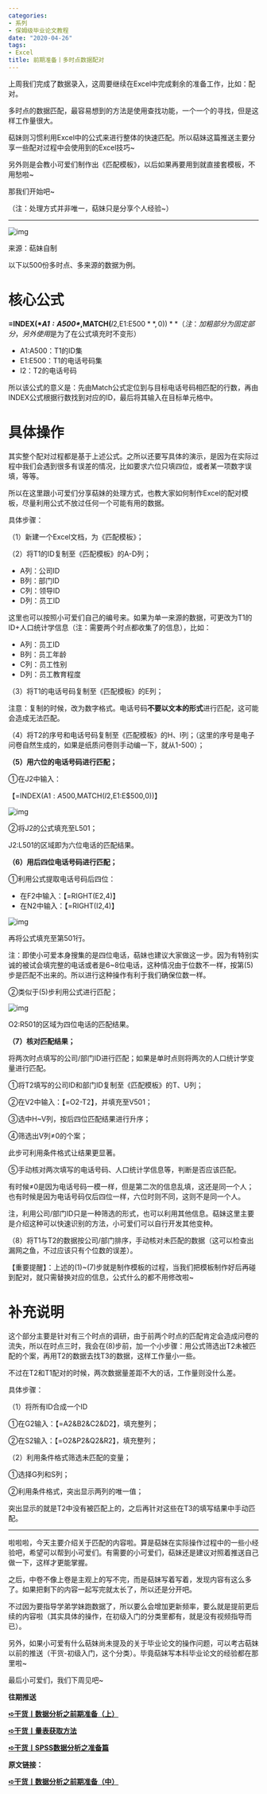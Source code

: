 ```yaml
---
categories:
- 系列
- 保姆级毕业论文教程
date: "2020-04-26"
tags:
- Excel
title: 前期准备丨多时点数据配对
---
```

上周我们完成了数据录入，这周要继续在Excel中完成剩余的准备工作，比如：配对。

<!--more-->

多时点的数据匹配，最容易想到的方法是使用查找功能，一个一个的寻找，但是这样工作量很大。

萜妹则习惯利用Excel中的公式来进行整体的快速匹配。所以萜妹这篇推送主要分享一些配对过程中会使用到的Excel技巧~

另外则是会教小可爱们制作出《匹配模板》，以后如果再要用到就直接套模板，不用愁啦~

那我们开始吧~

（注：处理方式并非唯一，萜妹只是分享个人经验~）

------

![img](https://tie-1315290370.cos.ap-beijing.myqcloud.com/TIE/202309112347547.png)

来源：萜妹自制

以下以500份多时点、多来源的数据为例。

# **核心公式**

**=INDEX(\**A$1:A$500\**,MATCH(**$I2,$E$1:$E$500**,0))**（注：加粗部分为固定部分，另外使用$是为了在公式填充时不变形）

- A1:A500：T1的ID集
- E1:E500：T1的电话号码集
- I2：T2的电话号码

所以该公式的意义是：先由Match公式定位到与目标电话号码相匹配的行数，再由INDEX公式根据行数找到对应的ID，最后将其输入在目标单元格中。

# **具体操作**

其实整个配对过程都是基于上述公式。之所以还要写具体的演示，是因为在实际过程中我们会遇到很多有误差的情况，比如要求六位只填四位，或者某一项数字误填，等等。

所以在这里跟小可爱们分享萜妹的处理方式，也教大家如何制作Excel的配对模板，尽量利用公式不放过任何一个可能有用的数据。

具体步骤：

（1）新建一个Excel文档，为《匹配模板》；

（2）将T1的ID复制至《匹配模板》的A-D列；

- A列：公司ID
- B列：部门ID
- C列：领导ID
- D列：员工ID

这里也可以按照小可爱们自己的编号来。如果为单一来源的数据，可更改为T1的ID+人口统计学信息（注：需要两个时点都收集了的信息），比如：

- A列：员工ID
- B列：员工年龄
- C列：员工性别
- D列：员工教育程度

（3）将T1的电话号码复制至《匹配模板》的E列；

注意：复制的时候，改为数字格式。电话号码**不要以文本的形式**进行匹配，这可能会造成无法匹配。

（4）将T2的序号和电话号码复制至《匹配模板》的H、I列；（这里的序号是电子问卷自然生成的，如果是纸质问卷则手动编一下，就从1-500）；

**（5）用六位的电话号码进行匹配；**

①在J2中输入：

【=INDEX(A$1:A$500,MATCH($I2,$E$1:$E$500,0))】

![img](https://tie-1315290370.cos.ap-beijing.myqcloud.com/TIE/202309112347120.png)

②将J2的公式填充至L501；

J2:L501的区域即为六位电话的匹配结果。

**（6）用后四位电话号码进行匹配；**

①利用公式提取电话号码后四位：

- 在F2中输入：【=RIGHT(E2,4)】
- 在N2中输入：【=RIGHT(I2,4)】

![img](https://tie-1315290370.cos.ap-beijing.myqcloud.com/TIE/202309112347979.png)

再将公式填充至第501行。

注：即使小可爱本身搜集的是四位电话，萜妹也建议大家做这一步。因为有特别实诚的被试会填完整的电话或者是6~8位电话，这种情况由于位数不一样，按第(5)步是匹配不出来的。所以进行这种操作有利于我们确保位数一样。

②类似于(5)步利用公式进行匹配；

![img](https://tie-1315290370.cos.ap-beijing.myqcloud.com/TIE/202309112347533.png)

O2:R501的区域为四位电话的匹配结果。

**（7）核对匹配结果；**

将两次时点填写的公司/部门ID进行匹配；如果是单时点则将两次的人口统计学变量进行匹配。

①将T2填写的公司ID和部门ID复制至《匹配模板》的T、U列；

②在V2中输入：【=O2-T2】，并填充至V501；

③选中H~V列，按后四位匹配结果进行升序；

④筛选出V列≠0的个案；

此步可利用条件格式让结果更显著。

⑤手动核对两次填写的电话号码、人口统计学信息等，判断是否应该匹配。

有时候≠0是因为电话号码一模一样，但是第二次的信息乱填，这还是同一个人；也有时候是因为电话号码仅后四位一样，六位时则不同，这则不是同一个人。

注，利用公司/部门ID只是一种筛选的形式，也可以利用其他信息。萜妹这里主要是介绍这种可以快速识别的方法，小可爱们可以自行开发其他变种。

（8）将T1与T2的数据按公司/部门排序，手动核对未匹配的数据（这可以检查出漏网之鱼，不过应该只有个位数的误差）。

【重要提醒】：上述的(1)~(7)步就是制作模板的过程，当我们把模板制作好后再碰到配对，就只需替换对应的信息，公式什么的都不用修改啦~

# **补充说明**

这个部分主要是针对有三个时点的调研，由于前两个时点的匹配肯定会造成问卷的流失，所以在时点三时，我会在(8)步前，加一个小步骤：用公式筛选出T2未被匹配的个案，再用T2的数据去找T3的数据，这样工作量小一些。

不过在T2和T1配对的时候，两次数据量差距不大的话，工作量则没什么差。

具体步骤：

（1）将所有ID合成一个ID

①在G2输入：【=A2&B2&C2&D2】，填充整列；

②在S2输入：【=O2&P2&Q2&R2】，填充整列；

（2）利用条件格式筛选未匹配的变量；

①选择G列和S列；

②利用条件格式，突出显示两列的唯一值；

突出显示的就是T2中没有被匹配上的，之后再针对这些在T3的填写结果中手动匹配。

------

啦啦啦，今天主要介绍关于匹配的内容啦。算是萜妹在实际操作过程中的一些小经验吧，希望可以帮到小可爱们。有需要的小可爱们，萜妹还是建议对照着推送自己做一下，这样才更能掌握。

之后，中卷不像上卷是主观上的写不完，而是萜妹写着写着，发现内容有这么多了。如果把剩下的内容一起写完就太长了，所以还是分开吧。

不过因为要指导学弟学妹跑数据了，所以要么会增加更新频率，要么就是提前更后续的内容啦（其实具体的操作，在初级入门的分类里都有，就是没有视频指导而已）。

另外，如果小可爱有什么萜妹尚未提及的关于毕业论文的操作问题，可以考古萜妹以前的推送（干货-初级入门，这个分类）。毕竟萜妹写本科毕业论文的经验都在那里啦~

最后小可爱们，我们下周见吧~

**往期推送**

**[➪干货丨数据分析之前期准备（上）](https://mp.weixin.qq.com/s?__biz=MzIwMDk1OTM2OQ==&mid=2247485122&idx=1&sn=a927ea3d37f412364440d022f344b93b&chksm=96f47224a183fb32510a86e3dcb4ddc80949db986543ed44a284b66502b8d2eed555940e3e8e&token=679669431&lang=zh_CN&scene=21#wechat_redirect)**

**[➪干货丨量表获取方法](https://mp.weixin.qq.com/s?__biz=MzIwMDk1OTM2OQ==&mid=2247485097&idx=1&sn=7904549c62a38bfe5a4bb8530039b6a7&chksm=96f4724fa183fb59b78f48f3a2b0559c0e5c2eef6af582f748c3d2d9f5f09d023a6474ff9769&token=639017431&lang=zh_CN&scene=21#wechat_redirect)**

**[➪干货丨SPSS数据分析之准备篇](https://mp.weixin.qq.com/s?__biz=MzIwMDk1OTM2OQ==&mid=2247484180&idx=1&sn=f615febc11d8a16076d125271fb8f638&chksm=96f477f2a183fee4cd72ae6e2a766ca2c8aa6e87d147ae1139d5c4db9d87227faa8a0bc64699&token=639017431&lang=zh_CN&scene=21#wechat_redirect)**

**原文链接：**

[**➪干货丨数据分析之前期准备（中）**](https://mp.weixin.qq.com/s?__biz=MzIwMDk1OTM2OQ==&mid=2247485129&idx=1&sn=bb36178ccbd39fab1c17ef58463379fb&chksm=96f4722fa183fb39bdb6f0ec98db58ae6e5881f8cb3a8882774f87fec5d4692c4e494f73f6e9&scene=21#wechat_redirect)